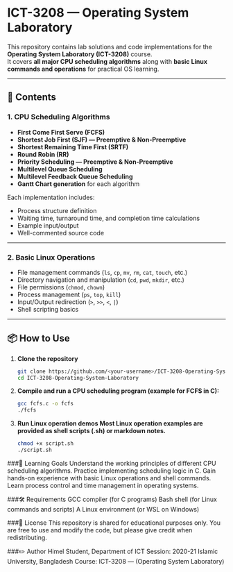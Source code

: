 # ICT-3208 — Operating System Laboratory

This repository contains lab solutions and code implementations for the **Operating System Laboratory (ICT-3208)** course.  
It covers **all major CPU scheduling algorithms** along with **basic Linux commands and operations** for practical OS learning.

---

## 📂 Contents

### 1. CPU Scheduling Algorithms
- **First Come First Serve (FCFS)**
- **Shortest Job First (SJF) — Preemptive & Non-Preemptive**
- **Shortest Remaining Time First (SRTF)**
- **Round Robin (RR)**
- **Priority Scheduling — Preemptive & Non-Preemptive**
- **Multilevel Queue Scheduling**
- **Multilevel Feedback Queue Scheduling**
- **Gantt Chart generation** for each algorithm

Each implementation includes:
- Process structure definition
- Waiting time, turnaround time, and completion time calculations
- Example input/output
- Well-commented source code

---

### 2. Basic Linux Operations
- File management commands (`ls`, `cp`, `mv`, `rm`, `cat`, `touch`, etc.)
- Directory navigation and manipulation (`cd`, `pwd`, `mkdir`, etc.)
- File permissions (`chmod`, `chown`)
- Process management (`ps`, `top`, `kill`)
- Input/Output redirection (`>`, `>>`, `<`, `|`)
- Shell scripting basics

---

## 📦 How to Use

1. **Clone the repository**  
   ```bash
   git clone https://github.com/<your-username>/ICT-3208-Operating-System-Laboratory.git
   cd ICT-3208-Operating-System-Laboratory
2. **Compile and run a CPU scheduling program (example for FCFS in C):**
   ```bash
   gcc fcfs.c -o fcfs
   ./fcfs
3. **Run Linux operation demos
     Most Linux operation examples are provided as shell scripts (.sh) or markdown notes.**
   ```bash
   chmod +x script.sh
   ./script.sh

###📖 Learning Goals
Understand the working principles of different CPU scheduling algorithms.
Practice implementing scheduling logic in C.
Gain hands-on experience with basic Linux operations and shell commands.
Learn process control and time management in operating systems.

###🛠 Requirements
GCC compiler (for C programs)
Bash shell (for Linux commands and scripts)
A Linux environment (or WSL on Windows)


###📜 License
This repository is shared for educational purposes only.
You are free to use and modify the code, but please give credit when redistributing.


###✏️ Author
Himel
Student, Department of ICT
Session: 2020-21
Islamic University, Bangladesh
Course: ICT-3208 — (Operating System Laboratory)
